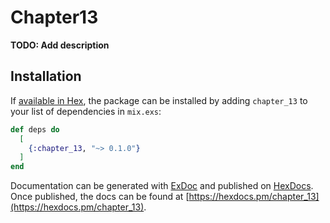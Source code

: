 # Chapter13

**TODO: Add description**

## Installation

If [available in Hex](https://hex.pm/docs/publish), the package can be installed
by adding `chapter_13` to your list of dependencies in `mix.exs`:

```elixir
def deps do
  [
    {:chapter_13, "~> 0.1.0"}
  ]
end
```

Documentation can be generated with [ExDoc](https://github.com/elixir-lang/ex_doc)
and published on [HexDocs](https://hexdocs.pm). Once published, the docs can
be found at [https://hexdocs.pm/chapter_13](https://hexdocs.pm/chapter_13).

